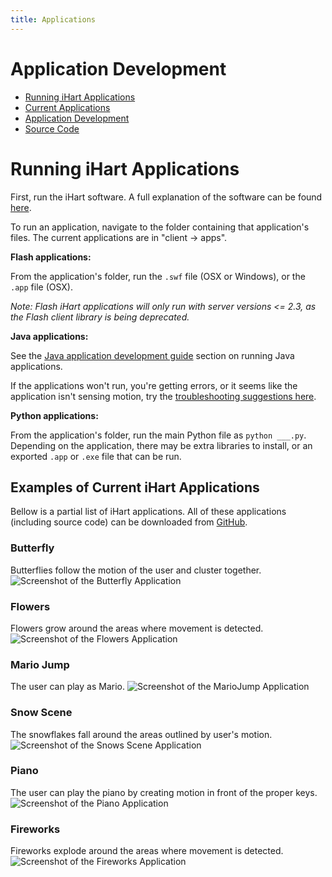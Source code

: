 ```yaml
---
title: Applications
---
```


# Application Development
* [Running iHart Applications](#running-ihart-applications)
* [Current Applications](#examples-of-current-ihart-applications)
* [Application Development](development)
* [Source Code](https://github.com/ihart-mhc/ihart)

# Running iHart Applications

First, run the iHart software. A full explanation of the software can be found [here](/software).

To run an application, navigate to the folder containing that application\'s files.
The current applications are in \"client -> apps\".

**Flash applications:**

From the application's folder, run the `.swf` file (OSX or Windows), or the `.app` file (OSX).

*Note: Flash iHart applications will only run with server versions <= 2.3, as the Flash client library is being deprecated.*


**Java applications:**

See the [Java application development guide](/applications/development/java/) section on running Java applications.

If the applications won\'t run, you\'re getting errors, or it seems like the application isn\'t
sensing motion, try the [troubleshooting suggestions here](/applications/issues).

**Python applications:**

From the application's folder, run the main Python file as `python ___.py`. Depending on the application, there may be extra libraries to install,
or an exported `.app` or `.exe` file that can be run.

## Examples of Current iHart Applications
Bellow is a partial list of iHart applications. All of these applications (including source code) can be downloaded from [GitHub](https://github.com/ihart-mhc/ihart).

### Butterfly
Butterflies follow the motion of the user and cluster together.
![Screenshot of the Butterfly Application](img/butterflies.png)

### Flowers
Flowers grow around the areas where movement is detected.
![Screenshot of the Flowers Application](img/flowers.png)

### Mario Jump
The user can play as Mario.
![Screenshot of the MarioJump Application](img/marioJump.png)

### Snow Scene
The snowflakes fall around the areas outlined by user\'s motion.
![Screenshot of the Snows Scene Application](img/snowScene.png)

### Piano
The user can play the piano by creating motion in front of the proper keys.
![Screenshot of the Piano Application](img/piano.png)

### Fireworks
Fireworks explode around the areas where movement is detected.
![Screenshot of the Fireworks Application](img/fireworks.png)

